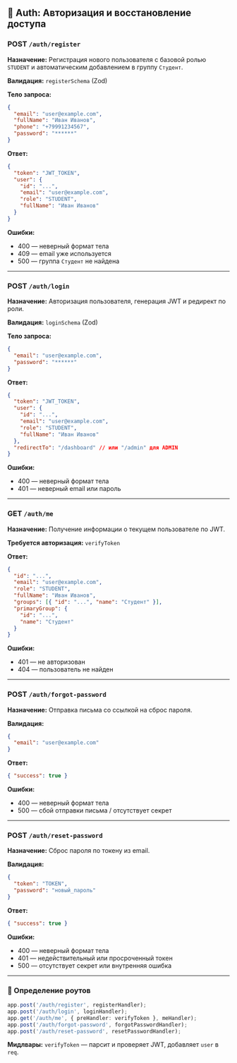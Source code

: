 ## 🔐 Auth: Авторизация и восстановление доступа

### POST `/auth/register`

**Назначение:** Регистрация нового пользователя с базовой ролью `STUDENT` и автоматическим добавлением в группу `Студент`.

**Валидация:** `registerSchema` (Zod)

**Тело запроса:**

```json
{
  "email": "user@example.com",
  "fullName": "Иван Иванов",
  "phone": "+79991234567",
  "password": "******"
}
```

**Ответ:**

```json
{
  "token": "JWT_TOKEN",
  "user": {
    "id": "...",
    "email": "user@example.com",
    "role": "STUDENT",
    "fullName": "Иван Иванов"
  }
}
```

**Ошибки:**

- 400 — неверный формат тела
- 409 — email уже используется
- 500 — группа `Студент` не найдена

---

### POST `/auth/login`

**Назначение:** Авторизация пользователя, генерация JWT и редирект по роли.

**Валидация:** `loginSchema` (Zod)

**Тело запроса:**

```json
{
  "email": "user@example.com",
  "password": "******"
}
```

**Ответ:**

```json
{
  "token": "JWT_TOKEN",
  "user": {
    "id": "...",
    "email": "user@example.com",
    "role": "STUDENT",
    "fullName": "Иван Иванов"
  },
  "redirectTo": "/dashboard" // или "/admin" для ADMIN
}
```

**Ошибки:**

- 400 — неверный формат тела
- 401 — неверный email или пароль

---

### GET `/auth/me`

**Назначение:** Получение информации о текущем пользователе по JWT.

**Требуется авторизация:** `verifyToken`

**Ответ:**

```json
{
  "id": "...",
  "email": "user@example.com",
  "role": "STUDENT",
  "fullName": "Иван Иванов",
  "groups": [{ "id": "...", "name": "Студент" }],
  "primaryGroup": {
    "id": "...",
    "name": "Студент"
  }
}
```

**Ошибки:**

- 401 — не авторизован
- 404 — пользователь не найден

---

### POST `/auth/forgot-password`

**Назначение:** Отправка письма со ссылкой на сброс пароля.

**Валидация:**

```json
{
  "email": "user@example.com"
}
```

**Ответ:**

```json
{ "success": true }
```

**Ошибки:**

- 400 — неверный формат тела
- 500 — сбой отправки письма / отсутствует секрет

---

### POST `/auth/reset-password`

**Назначение:** Сброс пароля по токену из email.

**Валидация:**

```json
{
  "token": "TOKEN",
  "password": "новый_пароль"
}
```

**Ответ:**

```json
{ "success": true }
```

**Ошибки:**

- 400 — неверный формат тела
- 401 — недействительный или просроченный токен
- 500 — отсутствует секрет или внутренняя ошибка

---

### 🔧 Определение роутов

```ts
app.post('/auth/register', registerHandler);
app.post('/auth/login', loginHandler);
app.get('/auth/me', { preHandler: verifyToken }, meHandler);
app.post('/auth/forgot-password', forgotPasswordHandler);
app.post('/auth/reset-password', resetPasswordHandler);
```

**Мидлвары:** `verifyToken` — парсит и проверяет JWT, добавляет `user` в `req`.
